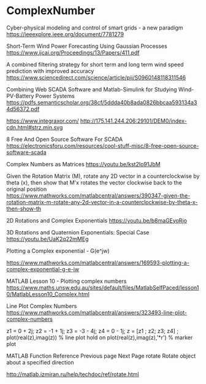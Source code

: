 # ComplexNumber

Cyber-physical modeling and control of smart grids - a new paradigm
https://ieeexplore.ieee.org/document/7781279

Short-Term Wind Power Forecasting Using Gaussian Processes
https://www.ijcai.org/Proceedings/13/Papers/411.pdf

A combined filtering strategy for short term and long term wind speed prediction with improved accuracy
https://www.sciencedirect.com/science/article/pii/S0960148118311546

Combining Web SCADA Software and Matlab-Simulink for
Studying Wind-PV-Battery Power Systems 
https://pdfs.semanticscholar.org/38cf/5ddda40b8ada0826bbcaa593134a34d56372.pdf

https://www.integraxor.com/
http://175.141.244.206:29101/DEM0/index-cdn.html#strz.min.svg


8 Free And Open Source Software For SCADA
https://electronicsforu.com/resources/cool-stuff-misc/8-free-open-source-software-scada




Complex Numbers as Matrices
https://youtu.be/kst2Io91JbM

Given the Rotation Matrix (M), rotate any 2D vector in a counterclockwise by theta (x), then show that M'x rotates the vector clockwise back to the original position
https://www.mathworks.com/matlabcentral/answers/390347-given-the-rotation-matrix-m-rotate-any-2d-vector-in-a-counterclockwise-by-theta-x-then-show-th


2D Rotations and Complex Exponentials
https://youtu.be/b8maGEyoRjo


3D Rotations and Quaternion Exponentials: Special Case
https://youtu.be/UaK2q22mMEg


Plotting a Complex exponential - G(e^jw)

https://www.mathworks.com/matlabcentral/answers/169593-plotting-a-complex-exponential-g-e-jw


MATLAB Lesson 10 - Plotting complex numbers
https://www.maths.unsw.edu.au/sites/default/files/MatlabSelfPaced/lesson10/MatlabLesson10_Complex.html

Line Plot Complex Numbers
https://www.mathworks.com/matlabcentral/answers/323493-line-plot-complex-numbers

z1 = 0 + 2j;
z2 = -1 + 1j;
z3 = -3 - 4j;
z4 = 0 - 1j;
z = [z1 ; z2; z3; z4] ;
plot(real(z),imag(z))   % line plot 
hold on
plot(real(z),imag(z),'*r') % marker plot



MATLAB Function Reference	Previous page   Next Page
rotate 
Rotate object about a specified direction

http://matlab.izmiran.ru/help/techdoc/ref/rotate.html

